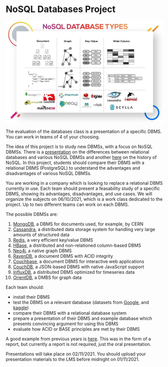 # NoSQL Databases Project

![NoSQL databases](https://raw.githubusercontent.com/SupaeroDataScience/DE/master/src/reveal/static/img/NoSQL-Database-Types.jpg)

The evaluation of the databases class is a presentation of a specific DBMS. You can work in teams of 4 of your choosing.

The idea of this project is to study new DBMSs, with a focus on NoSQL DBMSs. There is a [presentation](https://lms.isae.fr/mod/resource/view.php?id=36332) on the differences between relational databases and various NoSQL DBMSs and another [here](https://lms.isae.fr/mod/resource/view.php?id=81798) on the history of NoSQL. In this project, students should compare their DBMS with a relational DBMS (PostgreSQL) to understand the advantages and disadvantages of various NoSQL DBMSs.

You are working in a company which is looking to replace a relational DBMS currently in use. Each team should present a feasability study of a specific DBMS, showing its advantages, disadvantages, and use cases. We will organize the subjects on 06/10/2021, which is a work class dedicated to the project. Up to two different teams can work on each DBMS.

The possible DBMSs are:

1. [MongoDB](https://www.mongodb.org/), a DBMS for documents used, for example, by CERN
2. [Cassandra](https://cassandra.apache.org/), a distributed data storage system for handling very large amounts of structured data
3. [Redis](http://redis.io/), a very efficient key/value DBMS
4. [HBase](https://hbase.apache.org/), a distributed and non-relationed column-based DBMS
5. [Neo4j](http://neo4j.com/), a native graph DBMS
6. [RavenDB](https://ravendb.net/), a document DBMS with ACID integrity
7. [Couchbase](https://www.couchbase.com/), a document DBMS for interactive web applications
8. [CouchDB](https://couchdb.apache.org/), a JSON-based DBMS with native JavaScript support
9. [InfluxDB](https://www.influxdata.com/get-influxdb/), a distributed DBMS optimized for timeseries data
10. [OrientDB](https://orientdb.org/), a DMBS for graph data

Each team should:

+ install their DBMS
+ test the DBMS on a relevant database (datasets from [Google](https://datasetsearch.research.google.com/), and [kaggle](https://www.kaggle.com/datasets))
+ compare their DBMS with a relational database system
+ prepare a presentation of their DBMS and example database which presents convincing argument for using this DBMS
+ evaluate how ACID or BASE principles are met by their DBMS

A good example from previous years is [here](https://raw.githubusercontent.com/SupaeroDataScience/DE/master/readings/mongodb.pdf). This was in the form of a report, but currently a report is not required, just the oral presentation.

Presentations will take place on 02/11/2021. You should upload your presentation materials to the LMS before midnight on 01/11/2021.
